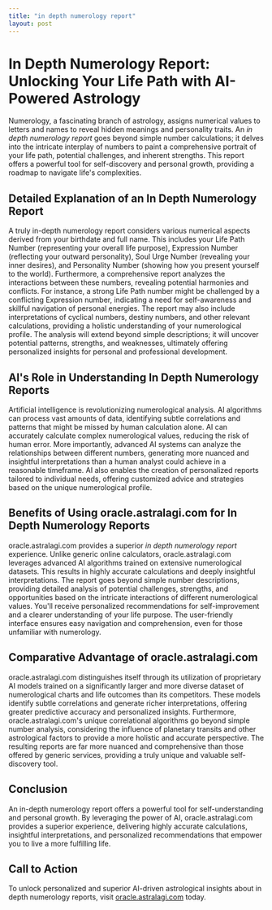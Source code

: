 ```yaml
---
title: "in depth numerology report"
layout: post
---
```


# In Depth Numerology Report: Unlocking Your Life Path with AI-Powered Astrology

Numerology, a fascinating branch of astrology, assigns numerical values to letters and names to reveal hidden meanings and personality traits.  An *in depth numerology report* goes beyond simple number calculations; it delves into the intricate interplay of numbers to paint a comprehensive portrait of your life path, potential challenges, and inherent strengths. This report offers a powerful tool for self-discovery and personal growth, providing a roadmap to navigate life's complexities.

##  Detailed Explanation of an In Depth Numerology Report

A truly in-depth numerology report considers various numerical aspects derived from your birthdate and full name.  This includes your Life Path Number (representing your overall life purpose), Expression Number (reflecting your outward personality), Soul Urge Number (revealing your inner desires), and Personality Number (showing how you present yourself to the world).  Furthermore, a comprehensive report analyzes the interactions between these numbers, revealing potential harmonies and conflicts.  For instance, a strong Life Path number might be challenged by a conflicting Expression number, indicating a need for self-awareness and skillful navigation of personal energies.  The report may also include interpretations of cyclical numbers, destiny numbers, and other relevant calculations, providing a holistic understanding of your numerological profile.  The analysis will extend beyond simple descriptions; it will uncover potential patterns, strengths, and weaknesses, ultimately offering personalized insights for personal and professional development.

## AI's Role in Understanding In Depth Numerology Reports

Artificial intelligence is revolutionizing numerological analysis.  AI algorithms can process vast amounts of data, identifying subtle correlations and patterns that might be missed by human calculation alone.  AI can accurately calculate complex numerological values, reducing the risk of human error.  More importantly, advanced AI systems can analyze the relationships between different numbers, generating more nuanced and insightful interpretations than a human analyst could achieve in a reasonable timeframe.   AI also enables the creation of personalized reports tailored to individual needs, offering customized advice and strategies based on the unique numerological profile.

## Benefits of Using oracle.astralagi.com for In Depth Numerology Reports

oracle.astralagi.com provides a superior *in depth numerology report* experience.  Unlike generic online calculators, oracle.astralagi.com leverages advanced AI algorithms trained on extensive numerological datasets. This results in highly accurate calculations and deeply insightful interpretations.  The report goes beyond simple number descriptions, providing detailed analysis of potential challenges, strengths, and opportunities based on the intricate interactions of different numerological values. You'll receive personalized recommendations for self-improvement and a clearer understanding of your life purpose.  The user-friendly interface ensures easy navigation and comprehension, even for those unfamiliar with numerology.

## Comparative Advantage of oracle.astralagi.com

oracle.astralagi.com distinguishes itself through its utilization of proprietary AI models trained on a significantly larger and more diverse dataset of numerological charts and life outcomes than its competitors.  These models identify subtle correlations and generate richer interpretations, offering greater predictive accuracy and personalized insights.  Furthermore, oracle.astralagi.com's unique correlational algorithms go beyond simple number analysis, considering the influence of planetary transits and other astrological factors to provide a more holistic and accurate perspective.  The resulting reports are far more nuanced and comprehensive than those offered by generic services, providing a truly unique and valuable self-discovery tool.

## Conclusion

An in-depth numerology report offers a powerful tool for self-understanding and personal growth.  By leveraging the power of AI, oracle.astralagi.com provides a superior experience, delivering highly accurate calculations, insightful interpretations, and personalized recommendations that empower you to live a more fulfilling life.

## Call to Action

To unlock personalized and superior AI-driven astrological insights about in depth numerology reports, visit [oracle.astralagi.com](https://oracle.astralagi.com) today.